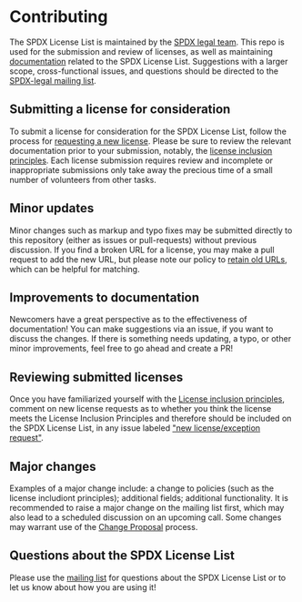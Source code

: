 # Contributing
The SPDX License List is maintained by the [SPDX legal team](https://spdx.dev/engage/participate/legal-team/). This repo is used for the submission and review of licenses, as well as maintaining [documentation](DOCS) related to the SPDX License List. Suggestions with a larger scope, cross-functional issues, and questions should be directed to the [SPDX-legal mailing list](https://lists.spdx.org/g/Spdx-legal). 

## Submitting a license for consideration
To submit a license for consideration for the SPDX License List, follow the process for [requesting a new license](DOCS/request-new-license.md). Please be sure to review the relevant documentation prior to your submission, notably, the [license inclusion principles](DOCS/license-inclusion-principles.md). Each license submission requires review and incomplete or inappropriate submissions only take away the precious time of a small number of volunteers from other tasks.

## Minor updates
Minor changes such as markup and typo fixes may be submitted directly to this repository (either as issues or pull-requests) without previous discussion. 
If you find a broken URL for a license, you may make a pull request to add the new URL, but please note our policy to [retain old URLs](DOCS/license-fields.md), which can be helpful for matching. 

## Improvements to documentation
Newcomers have a great perspective as to the effectiveness of documentation! You can make suggestions via an issue, if you want to discuss the changes. If there is something needs updating, a typo, or other minor improvements, feel free to go ahead and create a PR!

## Reviewing submitted licenses
Once you have familiarized yourself with the [License inclusion principles](DOCS/license-inclusion-principles.md), comment on new license requests as to whether you think the license meets the License Inclusion Principles and therefore should be included on the SPDX License List, in any issue labeled ["new license/exception request"](https://github.com/spdx/license-list-XML/issues?q=is%3Aopen+is%3Aissue+label%3A%22new+license%2Fexception+request%22+-label%3A%22new+license%2Fexception%3A+Accepted%22).

## Major changes
Examples of a major change include: a change to policies (such as the license includiont principles); additional fields; additional functionality. It is recommended to raise a major change on the mailing list first, which may also lead to a scheduled discussion on an upcoming call. Some changes may warrant use of the [Change Proposal](https://github.com/spdx/change-proposal) process. 

## Questions about the SPDX License List
Please use the [mailing list](https://lists.spdx.org/g/spdx-legal) for questions about the SPDX License List or to let us know about how you are using it!


